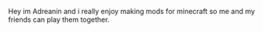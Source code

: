 Hey im Adreanin and i really enjoy making mods for minecraft so me and my friends can play them together.
